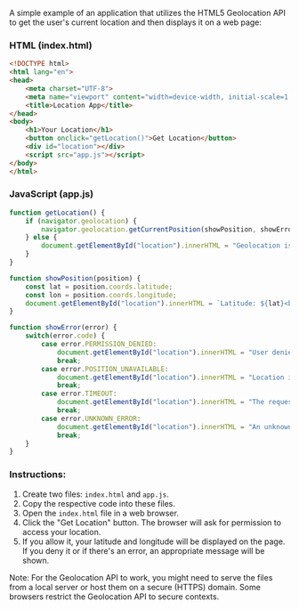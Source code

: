 A simple example of an application that utilizes the HTML5 Geolocation API to get the user's current location and then displays it on a web page:

### HTML (index.html)

```html
<!DOCTYPE html>
<html lang="en">
<head>
    <meta charset="UTF-8">
    <meta name="viewport" content="width=device-width, initial-scale=1.0">
    <title>Location App</title>
</head>
<body>
    <h1>Your Location</h1>
    <button onclick="getLocation()">Get Location</button>
    <div id="location"></div>
    <script src="app.js"></script>
</body>
</html>
```

### JavaScript (app.js)

```javascript
function getLocation() {
    if (navigator.geolocation) {
        navigator.geolocation.getCurrentPosition(showPosition, showError);
    } else {
        document.getElementById("location").innerHTML = "Geolocation is not supported by this browser.";
    }
}

function showPosition(position) {
    const lat = position.coords.latitude;
    const lon = position.coords.longitude;
    document.getElementById("location").innerHTML = `Latitude: ${lat}<br>Longitude: ${lon}`;
}

function showError(error) {
    switch(error.code) {
        case error.PERMISSION_DENIED:
            document.getElementById("location").innerHTML = "User denied the request for Geolocation.";
            break;
        case error.POSITION_UNAVAILABLE:
            document.getElementById("location").innerHTML = "Location information is unavailable.";
            break;
        case error.TIMEOUT:
            document.getElementById("location").innerHTML = "The request to get user location timed out.";
            break;
        case error.UNKNOWN_ERROR:
            document.getElementById("location").innerHTML = "An unknown error occurred.";
            break;
    }
}
```

### Instructions:

1. Create two files: `index.html` and `app.js`.
2. Copy the respective code into these files.
3. Open the `index.html` file in a web browser.
4. Click the "Get Location" button. The browser will ask for permission to access your location.
5. If you allow it, your latitude and longitude will be displayed on the page. If you deny it or if there's an error, an appropriate message will be shown.

Note: For the Geolocation API to work, you might need to serve the files from a local server or host them on a secure (HTTPS) domain. Some browsers restrict the Geolocation API to secure contexts.